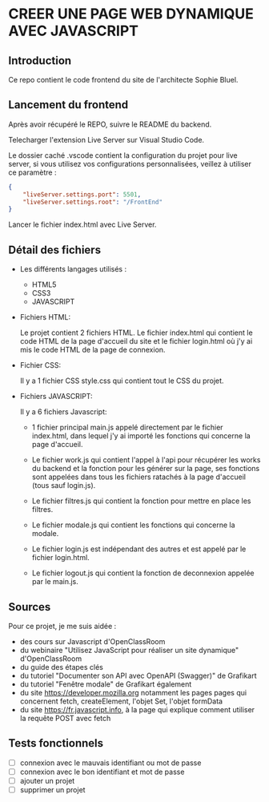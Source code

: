 # CREER UNE PAGE WEB DYNAMIQUE AVEC JAVASCRIPT 

## Introduction

Ce repo contient le code frontend du site de l'architecte Sophie Bluel. 

## Lancement du frontend

Après avoir récupéré le REPO, suivre le README du backend.

Telecharger l'extension Live Server sur Visual Studio Code.

Le dossier caché .vscode contient la configuration du projet pour live server, si vous utilisez vos configurations personnalisées, veillez à utiliser ce paramètre :
```json
{
    "liveServer.settings.port": 5501,
    "liveServer.settings.root": "/FrontEnd"
}
```

Lancer le fichier index.html avec Live Server.

## Détail des fichiers

- Les différents langages utilisés :

    - HTML5
    - CSS3
    - JAVASCRIPT

- Fichiers HTML:

    Le projet contient 2 fichiers HTML.
    Le fichier index.html qui contient le code HTML de la page d'accueil du site et le fichier login.html où j'y ai mis le code HTML de la page de connexion.

- Fichier CSS:

    Il y a 1 fichier CSS style.css qui contient tout le CSS du projet.

- Fichiers JAVASCRIPT:

    Il y a 6 fichiers Javascript:

    - 1 fichier principal main.js appelé directement par le fichier index.html, dans lequel j'y ai importé les fonctions qui concerne la page d'accueil.

    -   Le fichier work.js qui contient l'appel à l'api pour récupérer les works du backend et la fonction pour les générer sur la page, ses fonctions sont appelées dans tous les fichiers ratachés à la page d'accueil (tous sauf login.js).

    - Le fichier filtres.js qui contient la fonction pour mettre en place les filtres.

    - Le fichier modale.js qui contient les fonctions qui concerne la modale.

    - Le fichier login.js est indépendant des autres et est appelé par le fichier login.html.

    - Le fichier logout.js qui contient la fonction de deconnexion appelée par le main.js.

## Sources

Pour ce projet, je me suis aidée : 
* des cours sur Javascript d'OpenClassRoom
* du webinaire "Utilisez JavaScript pour réaliser un site dynamique" d'OpenClassRoom
* du guide des étapes clés
* du tutoriel "Documenter son API avec OpenAPI (Swagger)" de Grafikart
* du tutoriel "Fenêtre modale" de Grafikart également
* du site https://developer.mozilla.org notamment les pages pages qui concernent fetch, createElement, l'objet Set, l'objet formData
* du site https://fr.javascript.info, à la page qui explique comment utiliser la requête POST avec fetch

## Tests fonctionnels

- [ ] connexion avec le mauvais identifiant ou mot de passe
- [ ] connexion avec le bon identifiant et mot de passe
- [ ] ajouter un projet
- [ ] supprimer un projet 
